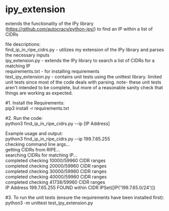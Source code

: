 # ipy_extension
extends the functionality of the IPy library (https://github.com/autocracy/python-ipy/) to find an IP within a list of CIDRs

file descriptions:  
find_ip_in_ripe_cidrs.py - utilizes my extension of the IPy library and parses the necessary inputs  
ipy_extension.py - extends the IPy library to search a list of CIDRs for a matching IP  
requirements.txt - for installing requirements  
test_ipy_extension.py - contains unit tests using the unittest library. limited unit tests since most of the code deals with parsing. note- these unit tests aren't intended to be complete, but more of a reasonable sanity check that things are working as expected.  

#1. Install the Requirements:  
pip3 install -r requirements.txt  

#2. Run the code:  
python3 find_ip_in_ripe_cidrs.py --ip [IP Address]  

Example usage and output:  
  python3 find_ip_in_ripe_cidrs.py --ip 199.7.65.255  
  checking command line args...  
  getting CIDRs from RIPE...  
  searching CIDRs for matching IP...  
  completed checking 10000/59960 CIDR ranges  
  completed checking 20000/59960 CIDR ranges  
  completed checking 30000/59960 CIDR ranges  
  completed checking 40000/59960 CIDR ranges  
  completed checking 41738/59960 CIDR ranges  
  IP Address 199.7.65.255 FOUND within CIDR IPSet([IP('199.7.65.0/24')])  
  
#3. To run the unit tests (ensure the requirements have been installed first):  
python3 -m unittest test_ipy_extension.py  
